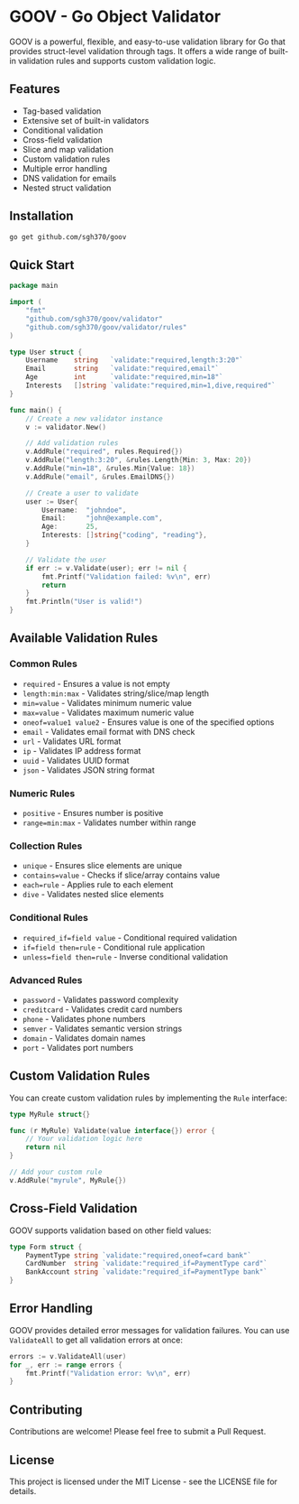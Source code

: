 # GOOV - Go Object Validator

GOOV is a powerful, flexible, and easy-to-use validation library for Go that provides struct-level validation through tags. It offers a wide range of built-in validation rules and supports custom validation logic.

## Features

- Tag-based validation
- Extensive set of built-in validators
- Conditional validation
- Cross-field validation
- Slice and map validation
- Custom validation rules
- Multiple error handling
- DNS validation for emails
- Nested struct validation

## Installation

```bash
go get github.com/sgh370/goov
```

## Quick Start

```go
package main

import (
    "fmt"
    "github.com/sgh370/goov/validator"
    "github.com/sgh370/goov/validator/rules"
)

type User struct {
    Username    string   `validate:"required,length:3:20"`
    Email       string   `validate:"required,email"`
    Age         int      `validate:"required,min=18"`
    Interests   []string `validate:"required,min=1,dive,required"`
}

func main() {
    // Create a new validator instance
    v := validator.New()

    // Add validation rules
    v.AddRule("required", rules.Required{})
    v.AddRule("length:3:20", &rules.Length{Min: 3, Max: 20})
    v.AddRule("min=18", &rules.Min{Value: 18})
    v.AddRule("email", &rules.EmailDNS{})

    // Create a user to validate
    user := User{
        Username:  "johndoe",
        Email:     "john@example.com",
        Age:       25,
        Interests: []string{"coding", "reading"},
    }

    // Validate the user
    if err := v.Validate(user); err != nil {
        fmt.Printf("Validation failed: %v\n", err)
        return
    }
    fmt.Println("User is valid!")
}
```

## Available Validation Rules

### Common Rules
- `required` - Ensures a value is not empty
- `length:min:max` - Validates string/slice/map length
- `min=value` - Validates minimum numeric value
- `max=value` - Validates maximum numeric value
- `oneof=value1 value2` - Ensures value is one of the specified options
- `email` - Validates email format with DNS check
- `url` - Validates URL format
- `ip` - Validates IP address format
- `uuid` - Validates UUID format
- `json` - Validates JSON string format

### Numeric Rules
- `positive` - Ensures number is positive
- `range=min:max` - Validates number within range

### Collection Rules
- `unique` - Ensures slice elements are unique
- `contains=value` - Checks if slice/array contains value
- `each=rule` - Applies rule to each element
- `dive` - Validates nested slice elements

### Conditional Rules
- `required_if=field value` - Conditional required validation
- `if=field then=rule` - Conditional rule application
- `unless=field then=rule` - Inverse conditional validation

### Advanced Rules
- `password` - Validates password complexity
- `creditcard` - Validates credit card numbers
- `phone` - Validates phone numbers
- `semver` - Validates semantic version strings
- `domain` - Validates domain names
- `port` - Validates port numbers

## Custom Validation Rules

You can create custom validation rules by implementing the `Rule` interface:

```go
type MyRule struct{}

func (r MyRule) Validate(value interface{}) error {
    // Your validation logic here
    return nil
}

// Add your custom rule
v.AddRule("myrule", MyRule{})
```

## Cross-Field Validation

GOOV supports validation based on other field values:

```go
type Form struct {
    PaymentType string `validate:"required,oneof=card bank"`
    CardNumber  string `validate:"required_if=PaymentType card"`
    BankAccount string `validate:"required_if=PaymentType bank"`
}
```

## Error Handling

GOOV provides detailed error messages for validation failures. You can use `ValidateAll` to get all validation errors at once:

```go
errors := v.ValidateAll(user)
for _, err := range errors {
    fmt.Printf("Validation error: %v\n", err)
}
```

## Contributing

Contributions are welcome! Please feel free to submit a Pull Request.

## License

This project is licensed under the MIT License - see the LICENSE file for details.
